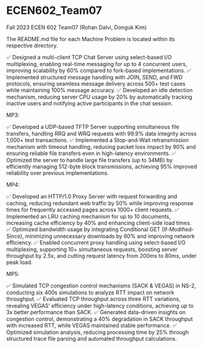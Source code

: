 # ECEN602_Team07
Fall 2023 ECEN 602 Team07 (Rohan Dalvi, Donguk Kim)

The README.md file for each Machine Problem is located within its respective directory.

✅ Designed a multi-client TCP Chat Server using select-based I/O multiplexing, enabling real-time messaging for up to 4 concurrent users, improving scalability by 60% compared to fork-based implementations.
✅ Implemented structured message handling with JOIN, SEND, and FWD protocols, ensuring seamless message delivery across 500+ test cases while maintaining 100% message accuracy.
✅ Developed an idle detection mechanism, reducing server CPU usage by 20% by automatically tracking inactive users and notifying active participants in the chat session.

MP3:

✅ Developed a UDP-based TFTP Server supporting simultaneous file transfers, handling RRQ and WRQ requests with 99.9% data integrity across 1,000+ test transactions.
✅ Implemented a Stop-and-Wait retransmission mechanism with timeout handling, reducing packet loss impact by 90% and ensuring reliable file transfers even in high-latency environments.
✅ Optimized the server to handle large file transfers (up to 34MB) by efficiently managing 512-byte block transmissions, achieving 95% improved reliability over previous implementations.

MP4:

✅ Developed an HTTP/1.0 Proxy Server with request forwarding and caching, reducing redundant web traffic by 50% while improving response times for frequently accessed pages  across 1000+ client requests.
✅ Implemented an LRU caching mechanism for up to 10 documents, increasing cache efficiency by 40% and enhancing client-side load times.
✅ Optimized bandwidth usage by integrating Conditional GET (If-Modified-Since), minimizing unnecessary downloads by 60% and improving network efficiency.
✅ Enabled concurrent proxy handling using select-based I/O multiplexing, supporting 10+ simultaneous requests, boosting server throughput by 2.5x, and cutting request latency from 200ms to 80ms, under peak load.

MP5:

✅ Simulated TCP congestion control mechanisms (SACK & VEGAS) in NS-2, conducting six 400s simulations to analyze RTT impact on network throughput.
✅ Evaluated TCP throughput across three RTT variations, revealing VEGAS’ efficiency under high-latency conditions, achieving up to 3x better performance than SACK.
✅ Generated data-driven insights on congestion control, demonstrating a 40% degradation in SACK throughput with increased RTT, while VEGAS maintained stable performance.
✅ Optimized simulation analysis, reducing processing time by 25% through structured trace file parsing and automated throughput calculations.
